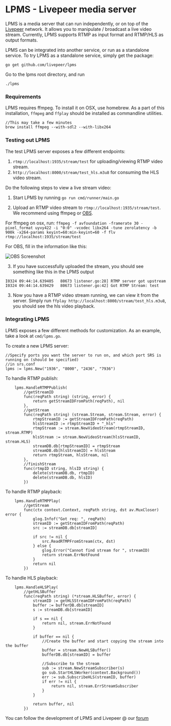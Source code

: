 # LPMS - Livepeer media server

LPMS is a media server that can run independently, or on top of the [Livepeer](https://livepeer.org) 
network.  It allows you to manipulate / broadcast a live video stream.  Currently, LPMS supports RTMP
as input format and RTMP/HLS as output formats.

LPMS can be integrated into another service, or run as a standalone service.  To try LPMS as a 
standalone service, simply get the package:
```
go get github.com/livepeer/lpms
```

Go to the lpms root directory, and run 
```
./lpms
```

### Requirements

LPMS requires ffmpeg.  To install it on OSX, use homebrew.  As a part of this installation, `ffmpeg` and `ffplay` should be installed as commandline utilities.

```
//This may take a few minutes
brew install ffmpeg --with-sdl2 --with-libx264
```

### Testing out LPMS

The test LPMS server exposes a few different endpoints:
1. `rtmp://localhost:1935/stream/test` for uploading/viewing RTMP video stream.
2. `http://localhost:8000/stream/test_hls.m3u8` for consuming the HLS video stream.

Do the following steps to view a live stream video:
1. Start LPMS by running `go run cmd/runner/main.go`

2. Upload an RTMP video stream to `rtmp://localhost:1935/stream/test`.  We recommend using ffmpeg or [OBS](https://obsproject.com/download).

For ffmpeg on osx, run: `ffmpeg -f avfoundation -framerate 30 -pixel_format uyvy422 -i "0:0" -vcodec libx264 -tune zerolatency -b 900k -x264-params keyint=60:min-keyint=60 -f flv rtmp://localhost:1935/stream/test`

For OBS, fill in the information like this:

![OBS Screenshot](https://s3.amazonaws.com/livepeer/obs_screenshot.png)


3. If you have successfully uploaded the stream, you should see something like this in the LPMS output
```
I0324 09:44:14.639405   80673 listener.go:28] RTMP server got upstream
I0324 09:44:14.639429   80673 listener.go:42] Got RTMP Stream: test
```
3. Now you have a RTMP video stream running, we can view it from the server.  Simply run `ffplay http://localhost:8000/stream/test_hls.m3u8`, you should see the hls video playback.


### Integrating LPMS

LPMS exposes a few different methods for customization. As an example, take a look at `cmd/lpms.go`.

To create a new LPMS server:
```
//Specify ports you want the server to run on, and which port SRS is running on (should be specified)
//in srs.conf
lpms := lpms.New("1936", "8000", "2436", "7936")
```

To handle RTMP publish:
```
	lpms.HandleRTMPPublish(
		//getStreamID
		func(reqPath string) (string, error) {
			return getStreamIDFromPath(reqPath), nil
		},
		//getStream
		func(reqPath string) (stream.Stream, stream.Stream, error) {
			rtmpStreamID := getStreamIDFromPath(reqPath)
			hlsStreamID := rtmpStreamID + "_hls"
			rtmpStream := stream.NewVideoStream(rtmpStreamID, stream.RTMP)
			hlsStream := stream.NewVideoStream(hlsStreamID, stream.HLS)
			streamDB.db[rtmpStreamID] = rtmpStream
			streamDB.db[hlsStreamID] = hlsStream
			return rtmpStream, hlsStream, nil
		},
		//finishStream
		func(rtmpID string, hlsID string) {
			delete(streamDB.db, rtmpID)
			delete(streamDB.db, hlsID)
		})
```

To handle RTMP playback:
```
	lpms.HandleRTMPPlay(
		//getStream
		func(ctx context.Context, reqPath string, dst av.MuxCloser) error {
			glog.Infof("Got req: ", reqPath)
			streamID := getStreamIDFromPath(reqPath)
			src := streamDB.db[streamID]

			if src != nil {
				src.ReadRTMPFromStream(ctx, dst)
			} else {
				glog.Error("Cannot find stream for ", streamID)
				return stream.ErrNotFound
			}
			return nil
		})
```

To handle HLS playback:
```
	lpms.HandleHLSPlay(
		//getHLSBuffer
		func(reqPath string) (*stream.HLSBuffer, error) {
			streamID := getHLSStreamIDFromPath(reqPath)
			buffer := bufferDB.db[streamID]
			s := streamDB.db[streamID]

			if s == nil {
				return nil, stream.ErrNotFound
			}

			if buffer == nil {
				//Create the buffer and start copying the stream into the buffer
				buffer = stream.NewHLSBuffer()
				bufferDB.db[streamID] = buffer

                //Subscribe to the stream
				sub := stream.NewStreamSubscriber(s)
				go sub.StartHLSWorker(context.Background())
				err := sub.SubscribeHLS(streamID, buffer)
				if err != nil {
					return nil, stream.ErrStreamSubscriber
				}
			}

			return buffer, nil
		})
```

You can follow the development of LPMS and Livepeer @ our [forum](http://forum.livepeer.org)
